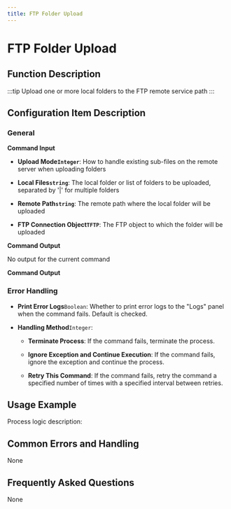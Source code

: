 ```yaml
---
title: FTP Folder Upload
---
```


# FTP Folder Upload

## Function Description

:::tip 
Upload one or more local folders to the FTP remote service path
:::

## Configuration Item Description

### General

**Command Input**

- **Upload Mode`Integer`**: How to handle existing sub-files on the remote server when uploading folders

- **Local Files`string`**: The local folder or list of folders to be uploaded, separated by '|' for multiple folders

- **Remote Path`string`**: The remote path where the local folder will be uploaded

- **FTP Connection Object`TFTP`**: The FTP object to which the folder will be uploaded


**Command Output**

No output for the current command


**Command Output**

### Error Handling

- **Print Error Logs**`Boolean`: Whether to print error logs to the "Logs" panel when the command fails. Default is checked. 

- **Handling Method**`Integer`:

    - **Terminate Process**: If the command fails, terminate the process.

    - **Ignore Exception and Continue Execution**: If the command fails, ignore the exception and continue the process.

    - **Retry This Command**: If the command fails, retry the command a specified number of times with a specified interval between retries.

## Usage Example

Process logic description:

## Common Errors and Handling

None

## Frequently Asked Questions

None

